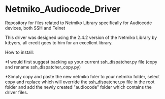 # Netmiko_Audiocode_Driver
Repository for files related to Netmiko Library specifically for Audiocode devices, both SSH and Telnet

This driver was designed using the 2.4.2 version of the Netmiko Library by ktbyers, all credit goes to him for an excellent library.

How to install:

*I would first suggest backing up your current ssh_dispatcher.py file (copy and rename ssh_dispatcher_copy.py)

*Simply copy and paste the new netmiko foler to your netmiko folder, select copy and replace which will override the ssh_dispatcher.py file in the root folder and add the newly created "audiocode" folder which contains the driver files.
